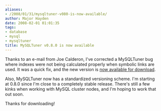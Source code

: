 ```yaml
---
aliases:
- /2008/01/31/mysqltuner-v080-is-now-available/
author: Major Hayden
date: 2008-02-01 01:01:35
tags:
- database
- mysql
- mysqltuner
title: MySQLTuner v0.8.0 is now available
---
```


Thanks to an e-mail from Joe Calderon, I've corrected a MySQLTuner bug where indexes were not being calculated properly when symbolic links are used. It was a quick fix, and the new version is [now available for download][1].

Also, MySQLTuner now has a standardized versioning scheme. I'm starting at 0.8.0 since I'm close to a completely stable release. There's still a few kinks when working with MySQL cluster nodes, and I'm hoping to work that out soon.

Thanks for downloading!

 [1]: http://mysqltuner.com/